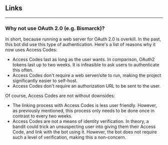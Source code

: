 ## Links

---

### Why not use OAuth 2.0 (e.g. Bismarck)?

In short, because running a web server for OAuth 2.0 is overkill. In the past, this bot did use this type of authentication. Here's a list of reasons why it now uses Access Codes:

- Access Codes last as long as the user wants. 
In comparison, OAuth2 tokens last up to two weeks. 
It is infeasible to ask users to authenticate this often.
- Access Codes don't require a web server/site to run, making the project significantly easier to self-host.
- Access Codes don't require an authorization URL to be sent to the user. 

Of course, Access Codes are not without downsides:

- The linking process with Access Codes is less user friendly. 
However, as previously mentioned, this process only needs to be done once in contrast to every two weeks.
- Access Codes are not a means of identity verification. 
In theory, a bandit could trick an unsuspecting user into giving them their Access Code, and link with the bot using it. 
However, the bot does not require such a level of verification, making this a non-concern.
